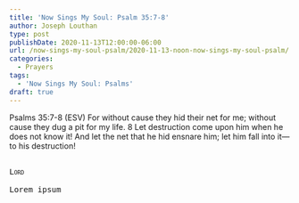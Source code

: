 ```yaml
---
title: 'Now Sings My Soul: Psalm 35:7-8'
author: Joseph Louthan
type: post
publishDate: 2020-11-13T12:00:00-06:00
url: /now-sings-my-soul-psalm/2020-11-13-noon-now-sings-my-soul-psalm/
categories:
  - Prayers
tags:
  - 'Now Sings My Soul: Psalms'
draft: true
---
```

Psalms 35:7-8 (ESV) For without cause they hid their net for me;
without cause they dug a pit for my life.
8 Let destruction come upon him when he does not know it!
And let the net that he hid ensnare him;
let him fall into it—to his destruction!
<pre>
<div style="font-variant: small-caps;">
Lord
</div>
Lorem ipsum
</pre>
